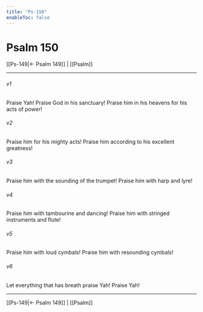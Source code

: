 ```yaml
---
title: "Ps-150"
enableToc: false
---
```

# Psalm 150

[[Ps-149|← Psalm 149]] | [[Psalm]]
***



###### v1 
Praise Yah! Praise God in his sanctuary! Praise him in his heavens for his acts of power! 

###### v2 
Praise him for his mighty acts! Praise him according to his excellent greatness! 

###### v3 
Praise him with the sounding of the trumpet! Praise him with harp and lyre! 

###### v4 
Praise him with tambourine and dancing! Praise him with stringed instruments and flute! 

###### v5 
Praise him with loud cymbals! Praise him with resounding cymbals! 

###### v6 
Let everything that has breath praise Yah! Praise Yah!

***
[[Ps-149|← Psalm 149]] | [[Psalm]]
